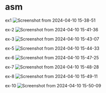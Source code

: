 # asm

ex1
![Screenshot from 2024-04-10 15-38-51](https://github.com/sunainahegnekar/asm/assets/142571537/7e598a82-d05f-4410-9a1f-c51e643f93b0)

ex-2
![Screenshot from 2024-04-10 15-41-36](https://github.com/sunainahegnekar/asm/assets/142571537/c2c4ec12-fc38-42f6-85ed-fb828f3145dc)

ex-3
![Screenshot from 2024-04-10 15-43-07](https://github.com/sunainahegnekar/asm/assets/142571537/5bb7066b-96a4-4ba5-a5d6-e8c46a684811)

ex-5
![Screenshot from 2024-04-10 15-44-33](https://github.com/sunainahegnekar/asm/assets/142571537/51d813e4-6d13-4676-9d6f-e4338ebeb257)

ex-6
![Screenshot from 2024-04-10 15-47-25](https://github.com/sunainahegnekar/asm/assets/142571537/a72c1293-7f36-4845-bbca-3ed51541169a)

ex-7
![Screenshot from 2024-04-10 15-48-28](https://github.com/sunainahegnekar/asm/assets/142571537/f5ec753e-0f46-4e3f-9fe2-0df00a40fee4)

ex-8
![Screenshot from 2024-04-10 15-49-11](https://github.com/sunainahegnekar/asm/assets/142571537/cb01bf52-f54d-4203-89ac-504cda61ad7b)

ex-10
![Screenshot from 2024-04-10 15-50-09](https://github.com/sunainahegnekar/asm/assets/142571537/1762ffb8-f130-47bd-b0a8-d58c36eb31a8)









